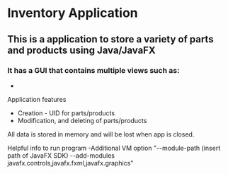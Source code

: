 # Inventory Application
## This is a application to store a variety of parts and products using Java/JavaFX
### It has a GUI that contains multiple views such as:
* 
Application features
- Creation - UID for parts/products
- Modification, and deleting of parts/products

All data is stored in memory and will be lost when app is closed. 

Helpful info to run program
-Additional VM option "--module-path (insert path of JavaFX SDK) --add-modules javafx.controls,javafx.fxml,javafx.graphics"

